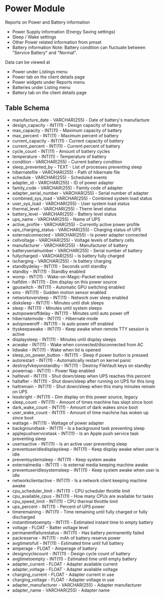 Power Module
==============

Reports on Power and Battery information 

- Power Supply information (Energy Saving settings)
- Sleep / Wake settings
- Other Power related information from pmset
- Battery information
Note: Battery condition can fluctuate between "Service Battery" and "Normal".

Data can be viewed at
- Power under Listings menu 
- Power tab on the client details page
- Power widgets under Reports menu
- Batteries under Listing menu
- Battery tab on the client details page

Table Schema
-----

* manufacture_date - VARCHAR(255) - Date of battery's manufacture
* design_capacity - INT(11) - Design capacity of battery
* max_capacity - INT(11) - Maximum capacity of battery
* max_percent - INT(11) - Maximum percent of battery
* current_capacity - INT(11) - Current capacity of battery
* current_percent - INT(11) - Current percent of battery
* cycle_count - INT(11) - Amount of battery cycles
* temperature - INT(11) - Temperature of battery
* condition - VARCHAR(255) - Current battery condition
* sleep_prevented_by - TEXT - List of processes preventing sleep
* hibernatefile - VARCHAR(255) - Path of hibernate file
* schedule - VARCHAR(255) - Scheduled events
* adapter_id - VARCHAR(255) - ID of power adapter
* family_code - VARCHAR(255) - Family code of adapter
* adapter_serial_number - VARCHAR(255) - Serial number of adapter
* combined_sys_load - VARCHAR(255) - Combined system load status
* user_sys_load - VARCHAR(255) - User system load status
* thermal_level - VARCHAR(255) - Therm level status
* battery_level - VARCHAR(255) - Battery level status
* ups_name - VARCHAR(255) - Name of UPS
* active_profile - VARCHAR(255) - Currently active power profile
* ups_charging_status - VARCHAR(255) - Charging status of UPS
* externalconnected - VARCHAR(255) - Is power adapter connected
* cellvoltage - VARCHAR(255) - Voltage levels of battery cells
* manufacturer - VARCHAR(255) - Manufacturer of battery
* batteryserialnumber - VARCHAR(255) - Serial number of battery
* fullycharged - VARCHAR(255) - Is battery fully charged
* ischarging - VARCHAR(255) - Is battery charging
* standbydelay - INT(11) - Seconds until standby
* standby - INT(11) - Standby enabled
* womp - INT(11) - Wake-on-Magic-Packet enabled
* halfdim - INT(11) - Dim display on this power source
* gpuswitch - INT(11) - Automatic GPU switching enabled
* sms - INT(11) - Sudden motion sensor enabled
* networkoversleep - INT(11) - Network over sleep enabled
* disksleep - INT(11) - Minutes until disk sleeps
* sleep - INT(11) - Minutes until system sleeps
* autopoweroffdelay - INT(11) - Minutes until auto power off
* hibernatemode - INT(11) - Hibernate mode
* autopoweroff - INT(11) - Is auto power off enabled
* ttyskeepawake - INT(11) - Keep awake when remote TTY session is active
* displaysleep - INT(11) - Minutes until display sleeps
* acwake - INT(11) - Wake when connected/disconnected from AC
* lidwake - INT(11) - Wake when lid is opened
* sleep_on_power_button - INT(11) - Sleep if power button is pressed
* autorestart - INT(11) - Automatically restart on kernel panic
* destroyfvkeyonstandby - INT(11) - Destroy FileVault keys on standby
* powernap - INT(11) - Power Nap enabled
* haltlevel - INT(11) - Shut down/sleep when UPS reaches this percent
* haltafter - INT(11) - Shut down/sleep after running on UPS for this long
* haltremain - INT(11) - Shut down/sleep when this many minutes remain on UPS
* lessbright - INT(11) - Dim display on this power source, legacy
* sleep_count - INT(11) - Amount of times machine has slept since boot
* dark_wake_count - INT(11) - Amount of dark wakes since boot
* user_wake_count - INT(11) - Amount of time machine has woken up since boot
* wattage - INT(11) - Wattage of power adapter
* backgroundtask - INT(11) - Is a background task preventing sleep
* applepushservicetask - INT(11) - Is an Apple push service task preventing sleep
* userisactive - INT(11) - Is an active user preventing sleep
* preventuseridledisplaysleep - INT(11) - Keep display awake when user is idle
* preventsystemsleep - INT(11) - Keep system awake
* externalmedia - INT(11) - Is external media keeping machine awake
* preventuseridlesystemsleep - INT(11) - Keep system awake when user is idle
* networkclientactive - INT(11) - Is a network client keeping machine awake
* cpu_scheduler_limit - INT(11) - CPU scheduler throttle limit
* cpu_available_cpus - INT(11) - How many CPUs are available for tasks
* cpu_speed_limit - INT(11) - CPU thermal throttle limit
* ups_percent - INT(11) - Percent of UPS power
* timeremaining - INT(11) - Time remaining until fully charged or fully discharged
* instanttimetoempty - INT(11) - Estimated instant time to empty battery
* voltage - FLOAT - Batter voltage level
* permanentfailurestatus - INT(11) - Has battery permanently failed
* packreserve - INT(11) - mAh of battery reserve power
* avgtimetofull - INT(11) - Estimated time until full battery
* amperage - FLOAT - Amperage of battery
* designcyclecount - INT(11) - Design cycle count of battery
* avgtimetoempty - INT(11) - Estimated time until empty battery
* adapter_current - FLOAT - Adapter available current
* adapter_voltage - FLOAT - Adapter available voltage
* charging_current - FLOAT - Adapter current in use
* charging_voltage - FLOAT - Adapter voltage in use
* adapter_manufacturer - VARCHAR(255) - Adapter manufacturer
* adapter_name - VARCHAR(255) - Adapter name